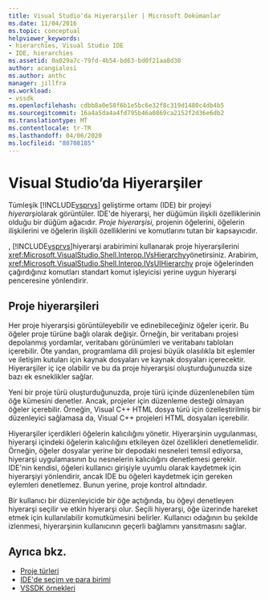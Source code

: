 ```yaml
---
title: Visual Studio'da Hiyerarşiler | Microsoft Dokümanlar
ms.date: 11/04/2016
ms.topic: conceptual
helpviewer_keywords:
- hierarchies, Visual Studio IDE
- IDE, hierarchies
ms.assetid: 0a029a7c-79fd-4b54-bd63-bd0f21aa8d30
author: acangialosi
ms.author: anthc
manager: jillfra
ms.workload:
- vssdk
ms.openlocfilehash: cdbb8a0e58f6b1e5bc6e32f8c319d1480c4db4b5
ms.sourcegitcommit: 16a4a5da4a4fd795b46a0869ca2152f2d36e6db2
ms.translationtype: MT
ms.contentlocale: tr-TR
ms.lasthandoff: 04/06/2020
ms.locfileid: "80708185"
---
```

# <a name="hierarchies-in-visual-studio"></a>Visual Studio’da Hiyerarşiler
Tümleşik [!INCLUDE[vsprvs](../../code-quality/includes/vsprvs_md.md)] geliştirme ortamı (IDE) bir projeyi *hiyerarşi*olarak görüntüler. IDE'de hiyerarşi, her düğümün ilişkili özelliklerinin olduğu bir düğüm ağacıdır. *Proje hiyerarşisi,* projenin öğelerini, öğelerin ilişkilerini ve öğelerin ilişkili özelliklerini ve komutlarını tutan bir kapsayıcıdır.

 , [!INCLUDE[vsprvs](../../code-quality/includes/vsprvs_md.md)]hiyerarşi arabirimini kullanarak proje hiyerarşilerini <xref:Microsoft.VisualStudio.Shell.Interop.IVsHierarchy>yönetirsiniz. Arabirim, <xref:Microsoft.VisualStudio.Shell.Interop.IVsUIHierarchy> proje öğelerinden çağırdığınız komutları standart komut işleyicisi yerine uygun hiyerarşi penceresine yönlendirir.

## <a name="project-hierarchies"></a>Proje hiyerarşileri
 Her proje hiyerarşisi görüntüleyebilir ve edinebileceğiniz öğeler içerir. Bu öğeler proje türüne bağlı olarak değişir. Örneğin, bir veritabanı projesi depolanmış yordamlar, veritabanı görünümleri ve veritabanı tabloları içerebilir. Öte yandan, programlama dili projesi büyük olasılıkla bit eşlemler ve iletişim kutuları için kaynak dosyaları ve kaynak dosyaları içerecektir. Hiyerarşiler iç içe olabilir ve bu da proje hiyerarşisi oluşturduğunuzda size bazı ek esneklikler sağlar.

 Yeni bir proje türü oluşturduğunuzda, proje türü içinde düzenlenebilen tüm öğe kümesini denetler. Ancak, projeler için düzenleme desteği olmayan öğeler içerebilir. Örneğin, Visual C++ HTML dosya türü için özelleştirilmiş bir düzenleyici sağlamasa da, Visual C++ projeleri HTML dosyaları içerebilir.

 Hiyerarşiler içerdikleri öğelerin kalıcılığını yönetir. Hiyerarşinin uygulanması, hiyerarşi içindeki öğelerin kalıcılığını etkileyen özel özellikleri denetlemelidir. Örneğin, öğeler dosyalar yerine bir depodaki nesneleri temsil ediyorsa, hiyerarşi uygulamasının bu nesnelerin kalıcılığını denetlemesi gerekir. IDE'nin kendisi, öğeleri kullanıcı girişiyle uyumlu olarak kaydetmek için hiyerarşiyi yönlendirir, ancak IDE bu öğeleri kaydetmek için gereken eylemleri denetlemez. Bunun yerine, proje kontrol altındadır.

 Bir kullanıcı bir düzenleyicide bir öğe açtığında, bu öğeyi denetleyen hiyerarşi seçilir ve etkin hiyerarşi olur. Seçili hiyerarşi, öğe üzerinde hareket etmek için kullanılabilir komutkümesini belirler. Kullanıcı odağının bu şekilde izlenmesi, hiyerarşinin kullanıcının geçerli bağlamını yansıtmasını sağlar.

## <a name="see-also"></a>Ayrıca bkz.
- [Proje türleri](../../extensibility/internals/project-types.md)
- [IDE'de seçim ve para birimi](../../extensibility/internals/selection-and-currency-in-the-ide.md)
- [VSSDK örnekleri](https://github.com/Microsoft/VSSDK-Extensibility-Samples)
